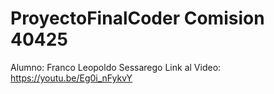 # ProyectoFinalCoder Comision 40425

Alumno: Franco Leopoldo Sessarego 
Link al Video: https://youtu.be/Eg0i_nFykvY
